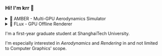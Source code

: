 ### Hi! I'm krr 👋

<details>
<summary>🚀 AMBER - Multi-GPU Aerodynamics Simulator</summary>
  
![](https://s2.loli.net/2024/08/04/6rfMNCjmbg9IvuO.png)
> A visualization of velocity (left) and vorticity (right) magnitude fields from a transient Lattice Boltzmann simulation of the DrivAer model by AMBER, using a 3.5mm grid spacing and 8 lattice resolution, executed on 2 GPUs.
</details>

<details>
<summary>🎨 FLux - GPU Offline Renderer</summary>

![](https://s2.loli.net/2024/08/04/RMxcBQp8J9nDkGC.jpg)
> An image rendered by FLux, contains a modified Porsche 911 GT3 R model (original by [@marvluebke](https://blenderartists.org/t/free-porsche-gt3r-model/1273171)), with custom adjustments.
>
> Get the full-size image [here](https://files.catbox.moe/2ly04z.webp).
</details>

I'm a first-year graduate student at ShanghaiTech University.

I'm especially interested in *Aerodynamics* and *Rendering* in and not limited to Computer Graphics' scope.

